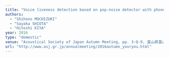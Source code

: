 ```yaml
---
title: "Voice liveness detection based on pop-noise detector with phoneme information for speaker verification"
authors:
  - "Shihono MOCHIZUKI"
  - "Sayaka SHIOTA"
  - "Hitoshi KIYA"
year: 2016
type: "domestic"
venue: "Acoustical Society of Japan Autumn Meeting, pp. 3-Q-9, 富山県富山市, 2016-09-16."
url: "http://www.asj.gr.jp/annualmeeting/2016autumn_youryou.html"
---
```


